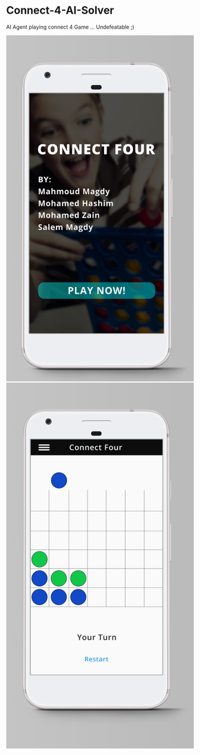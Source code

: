 # Connect-4-AI-Solver
AI Agent playing connect 4 Game ... Undefeatable ;) 

![screenshot here](/screen-1.png) ![screenshot here](/screen-2.png)